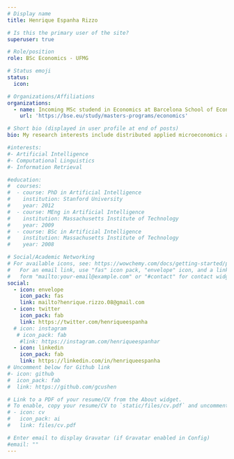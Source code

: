 ```yaml
---
# Display name
title: Henrique Espanha Rizzo

# Is this the primary user of the site?
superuser: true

# Role/position
role: BSc Economics - UFMG

# Status emoji
status:
  icon: 

# Organizations/Affiliations
organizations:
  - name: Incoming MSc studend in Economics at Barcelona School of Economics
    url: 'https://bse.eu/study/masters-programs/economics'

# Short bio (displayed in user profile at end of posts)
bio: My research interests include distributed applied microeconomics and political economy.

#interests:
#- Artificial Intelligence
#- Computational Linguistics
#- Information Retrieval

#education:
#  courses:
#  - course: PhD in Artificial Intelligence
#    institution: Stanford University
#    year: 2012
#  - course: MEng in Artificial Intelligence
#    institution: Massachusetts Institute of Technology
#    year: 2009
#  - course: BSc in Artificial Intelligence
#    institution: Massachusetts Institute of Technology
#    year: 2008

# Social/Academic Networking
# For available icons, see: https://wowchemy.com/docs/getting-started/page-builder/#icons
#   For an email link, use "fas" icon pack, "envelope" icon, and a link in the
#   form "mailto:your-email@example.com" or "#contact" for contact widget.
social:
  - icon: envelope
    icon_pack: fas
    link: mailto?henrique.rizzo.08@gmail.com
  - icon: twitter
    icon_pack: fab
    link: https://twitter.com/henriqueespanha
  # icon: instagram
   # icon_pack: fab
    #link: https://instagram.com/henriqueespanhar
  - icon: linkedin
    icon_pack: fab  
    link: https://linkedin.com/in/henriqueespanha
# Uncomment below for Github link
#- icon: github
#  icon_pack: fab
#  link: https://github.com/gcushen

# Link to a PDF of your resume/CV from the About widget.
# To enable, copy your resume/CV to `static/files/cv.pdf` and uncomment the lines below.
# - icon: cv
#   icon_pack: ai
#   link: files/cv.pdf

# Enter email to display Gravatar (if Gravatar enabled in Config)
#email: ""
---
```


